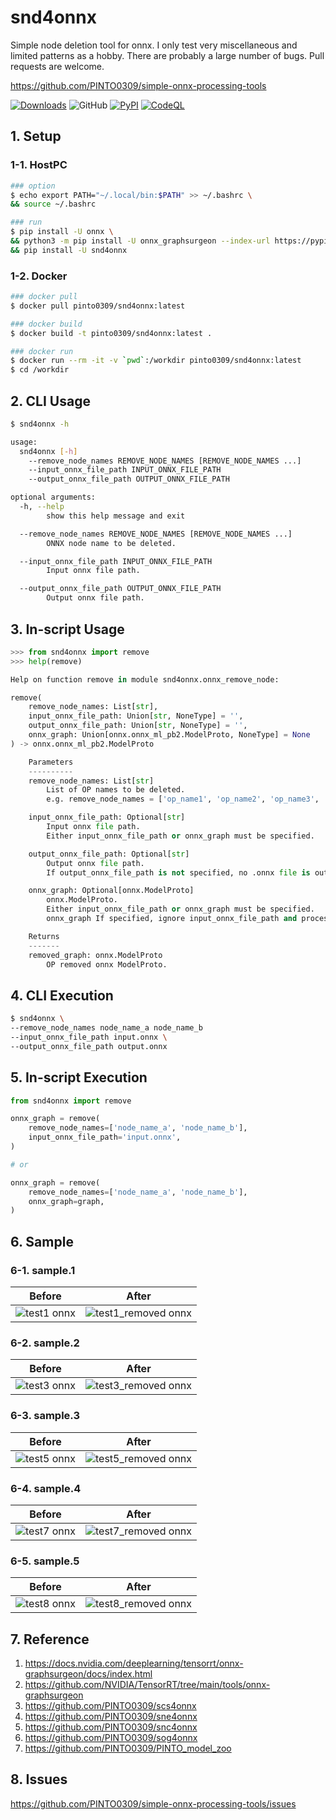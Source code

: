 # snd4onnx
Simple node deletion tool for onnx. I only test very miscellaneous and limited patterns as a hobby. There are probably a large number of bugs. Pull requests are welcome.

https://github.com/PINTO0309/simple-onnx-processing-tools

[![Downloads](https://static.pepy.tech/personalized-badge/snd4onnx?period=total&units=none&left_color=grey&right_color=brightgreen&left_text=Downloads)](https://pepy.tech/project/snd4onnx) ![GitHub](https://img.shields.io/github/license/PINTO0309/snd4onnx?color=2BAF2B) [![PyPI](https://img.shields.io/pypi/v/snd4onnx?color=2BAF2B)](https://pypi.org/project/snd4onnx/) [![CodeQL](https://github.com/PINTO0309/snd4onnx/workflows/CodeQL/badge.svg)](https://github.com/PINTO0309/snd4onnx/actions?query=workflow%3ACodeQL)

## 1. Setup
### 1-1. HostPC
```bash
### option
$ echo export PATH="~/.local/bin:$PATH" >> ~/.bashrc \
&& source ~/.bashrc

### run
$ pip install -U onnx \
&& python3 -m pip install -U onnx_graphsurgeon --index-url https://pypi.ngc.nvidia.com \
&& pip install -U snd4onnx
```
### 1-2. Docker
```bash
### docker pull
$ docker pull pinto0309/snd4onnx:latest

### docker build
$ docker build -t pinto0309/snd4onnx:latest .

### docker run
$ docker run --rm -it -v `pwd`:/workdir pinto0309/snd4onnx:latest
$ cd /workdir
```

## 2. CLI Usage
```bash
$ snd4onnx -h

usage:
  snd4onnx [-h]
    --remove_node_names REMOVE_NODE_NAMES [REMOVE_NODE_NAMES ...]
    --input_onnx_file_path INPUT_ONNX_FILE_PATH
    --output_onnx_file_path OUTPUT_ONNX_FILE_PATH

optional arguments:
  -h, --help
        show this help message and exit

  --remove_node_names REMOVE_NODE_NAMES [REMOVE_NODE_NAMES ...]
        ONNX node name to be deleted.

  --input_onnx_file_path INPUT_ONNX_FILE_PATH
        Input onnx file path.

  --output_onnx_file_path OUTPUT_ONNX_FILE_PATH
        Output onnx file path.
```

## 3. In-script Usage
```python
>>> from snd4onnx import remove
>>> help(remove)

Help on function remove in module snd4onnx.onnx_remove_node:

remove(
    remove_node_names: List[str],
    input_onnx_file_path: Union[str, NoneType] = '',
    output_onnx_file_path: Union[str, NoneType] = '',
    onnx_graph: Union[onnx.onnx_ml_pb2.ModelProto, NoneType] = None
) -> onnx.onnx_ml_pb2.ModelProto

    Parameters
    ----------
    remove_node_names: List[str]
        List of OP names to be deleted.
        e.g. remove_node_names = ['op_name1', 'op_name2', 'op_name3', ...]

    input_onnx_file_path: Optional[str]
        Input onnx file path.
        Either input_onnx_file_path or onnx_graph must be specified.

    output_onnx_file_path: Optional[str]
        Output onnx file path.
        If output_onnx_file_path is not specified, no .onnx file is output.

    onnx_graph: Optional[onnx.ModelProto]
        onnx.ModelProto.
        Either input_onnx_file_path or onnx_graph must be specified.
        onnx_graph If specified, ignore input_onnx_file_path and process onnx_graph.

    Returns
    -------
    removed_graph: onnx.ModelProto
        OP removed onnx ModelProto.
```

## 4. CLI Execution
```bash
$ snd4onnx \
--remove_node_names node_name_a node_name_b
--input_onnx_file_path input.onnx \
--output_onnx_file_path output.onnx
```

## 5. In-script Execution
```python
from snd4onnx import remove

onnx_graph = remove(
    remove_node_names=['node_name_a', 'node_name_b'],
    input_onnx_file_path='input.onnx',
)

# or

onnx_graph = remove(
    remove_node_names=['node_name_a', 'node_name_b'],
    onnx_graph=graph,
)
```

## 6. Sample
### 6-1. sample.1
|Before|After|
|:-:|:-:|
|![test1 onnx](https://user-images.githubusercontent.com/33194443/161254346-cdcf861f-adf6-447e-8a8b-3abe619bf5ee.png)|![test1_removed onnx](https://user-images.githubusercontent.com/33194443/161254523-7f9d2f76-51ea-440d-a06b-7cda475a059d.png)|
### 6-2. sample.2
|Before|After|
|:-:|:-:|
|![test3 onnx](https://user-images.githubusercontent.com/33194443/161255204-6412469d-68f9-4e92-8cdd-2d6c1ca16b39.png)|![test3_removed onnx](https://user-images.githubusercontent.com/33194443/161255237-24e48064-795f-4ed3-bd31-9ba50b58de93.png)|
### 6-3. sample.3
|Before|After|
|:-:|:-:|
|![test5 onnx](https://user-images.githubusercontent.com/33194443/161255498-148ab730-bdcc-4140-97fc-010aff0550ef.png)|![test5_removed onnx](https://user-images.githubusercontent.com/33194443/161255532-13d2bfbb-7051-4c46-8025-1e2b6e2c61c5.png)|
### 6-4. sample.4
|Before|After|
|:-:|:-:|
|![test7 onnx](https://user-images.githubusercontent.com/33194443/161255804-c088a069-c049-4b4b-9e01-1827df9746c5.png)|![test7_removed onnx](https://user-images.githubusercontent.com/33194443/161255996-155eb870-52d7-4694-b2b9-d524d996a671.png)|
### 6-5. sample.5
|Before|After|
|:-:|:-:|
|![test8 onnx](https://user-images.githubusercontent.com/33194443/161256392-d557322d-b358-4949-bd66-f5e678d131dc.png)|![test8_removed onnx](https://user-images.githubusercontent.com/33194443/161256404-8e20596f-c7c2-4da3-a6b4-9685eda32ff8.png)|

## 7. Reference
1. https://docs.nvidia.com/deeplearning/tensorrt/onnx-graphsurgeon/docs/index.html
2. https://github.com/NVIDIA/TensorRT/tree/main/tools/onnx-graphsurgeon
3. https://github.com/PINTO0309/scs4onnx
4. https://github.com/PINTO0309/sne4onnx
5. https://github.com/PINTO0309/snc4onnx
6. https://github.com/PINTO0309/sog4onnx
7. https://github.com/PINTO0309/PINTO_model_zoo

## 8. Issues
https://github.com/PINTO0309/simple-onnx-processing-tools/issues
